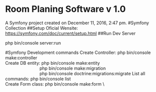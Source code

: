 Room Planing Software v 1.0
============

A Symfony project created on December 11, 2016, 2:47 pm.
#Symfony Collection
##Setup
Oficial Wensite: https://symfony.com/doc/current/setup.html
##Run Dev Server

php bin/console server:run

#Symfony Development commands
Create Controller: php bin/console make:controller \
Create DB entity: php bin/console make:entity \
&nbsp;&nbsp;&nbsp;&nbsp;&nbsp;&nbsp;&nbsp;&nbsp;&nbsp;&nbsp;&nbsp;&nbsp;&nbsp;&nbsp;&nbsp;&nbsp;&nbsp;&nbsp;&nbsp;&nbsp;&nbsp;&nbsp;&nbsp;&nbsp;&nbsp;&nbsp;&nbsp;
 php bin/console make:migration \
 &nbsp;&nbsp;&nbsp;&nbsp;&nbsp;&nbsp;&nbsp;&nbsp;&nbsp;&nbsp;&nbsp;&nbsp;&nbsp;&nbsp;&nbsp;&nbsp;&nbsp;&nbsp;&nbsp;&nbsp;&nbsp;&nbsp;&nbsp;&nbsp;&nbsp;&nbsp;&nbsp;
 php bin/console doctrine:migrations:migrate
List all commands: php bin/console list \
Create Form class: php bin/console make:form \
